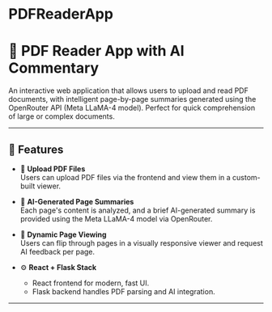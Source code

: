 # PDFReaderApp
# 📘 PDF Reader App with AI Commentary

An interactive web application that allows users to upload and read PDF documents, with intelligent page-by-page summaries generated using the OpenRouter API (Meta LLaMA-4 model). Perfect for quick comprehension of large or complex documents.

---

## 🔧 Features

- 📂 **Upload PDF Files**  
  Users can upload PDF files via the frontend and view them in a custom-built viewer.

- 🧠 **AI-Generated Page Summaries**  
  Each page's content is analyzed, and a brief AI-generated summary is provided using the Meta LLaMA-4 model via OpenRouter.

- 📖 **Dynamic Page Viewing**  
  Users can flip through pages in a visually responsive viewer and request AI feedback per page.

- ⚙️ **React + Flask Stack**  
  - React frontend for modern, fast UI.
  - Flask backend handles PDF parsing and AI integration.

---
